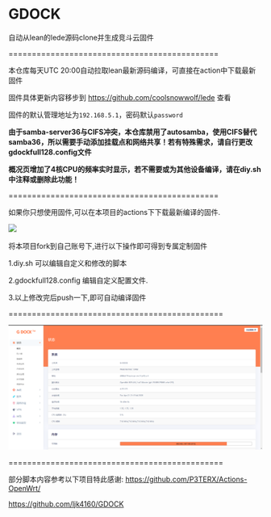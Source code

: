 # GDOCK
 自动从lean的lede源码clone并生成竞斗云固件 

=============================================

本仓库每天UTC 20:00自动拉取lean最新源码编译，可直接在action中下载最新固件

固件具体更新内容移步到 https://github.com/coolsnowwolf/lede 查看

固件的默认管理地址为`192.168.5.1`，密码默认`password`

**由于samba-server36与CIFS冲突，本仓库禁用了autosamba，使用CIFS替代samba36，所以需要手动添加挂载点和网络共享！若有特殊需求，请自行更改gdockfull128.config文件**

**概况页增加了4核CPU的频率实时显示，若不需要或为其他设备编译，请在diy.sh中注释或删除此功能！**

=============================================

如果你只想使用固件,可以在本项目的actions下下载最新编译的固件.

<p>
    <a href="https://github.com/Cathgao/GDOCK-Cath/actions">
            <img src="https://github.com/Cathgao/GDOCK-Cath/workflows/Build%20G-DOCK/badge.svg"/>
        </a>
</p>

将本项目fork到自己账号下,进行以下操作即可得到专属定制固件

1.diy.sh
可以编辑自定义和修改的脚本

2.gdockfull128.config
编辑自定义配置文件.

3.以上修改完后push一下,即可自动编译固件

==============================================

![](/screenshots/r619ac.png)

==============================================

部分脚本内容参考以下项目特此感谢:
https://github.com/P3TERX/Actions-OpenWrt/

https://github.com/ljk4160/GDOCK
